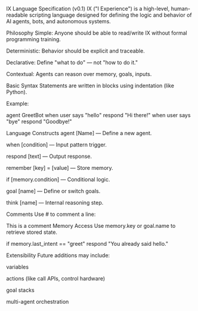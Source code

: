 IX Language Specification (v0.1)
IX ("I Experience") is a high-level, human-readable scripting language designed for defining the logic and behavior of AI agents, bots, and autonomous systems.

Philosophy
Simple: Anyone should be able to read/write IX without formal programming training.

Deterministic: Behavior should be explicit and traceable.

Declarative: Define "what to do" — not "how to do it."

Contextual: Agents can reason over memory, goals, inputs.

Basic Syntax
Statements are written in blocks using indentation (like Python).

Example:

agent GreetBot
when user says "hello"
respond "Hi there!"
when user says "bye"
respond "Goodbye!"

Language Constructs
agent [Name] — Define a new agent.

when [condition] — Input pattern trigger.

respond [text] — Output response.

remember [key] = [value] — Store memory.

if [memory.condition] — Conditional logic.

goal [name] — Define or switch goals.

think [name] — Internal reasoning step.

Comments
Use # to comment a line:

This is a comment
Memory Access
Use memory.key or goal.name to retrieve stored state.

if memory.last_intent == "greet"
respond "You already said hello."

Extensibility
Future additions may include:

variables

actions (like call APIs, control hardware)

goal stacks

multi-agent orchestration
